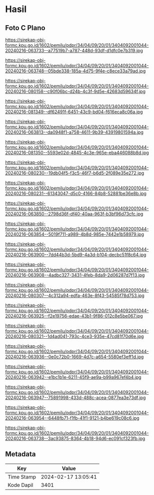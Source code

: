 # Hasil

## Foto C Plano

https://sirekap-obj-formc.kpu.go.id/1602/pemilu/pdpr/34/04/09/20/01/3404092001044-20240216-063733--a77519b7-a787-448d-93df-d1dfc0e7b319.jpg

https://sirekap-obj-formc.kpu.go.id/1602/pemilu/pdpr/34/04/09/20/01/3404092001044-20240216-063748--05bde338-185a-4d75-9f4e-c8ece33a79ad.jpg

https://sirekap-obj-formc.kpu.go.id/1602/pemilu/pdpr/34/04/09/20/01/3404092001044-20240216-080158--c90f06bc-d24b-4c3f-9d5e-42683d59634f.jpg

https://sirekap-obj-formc.kpu.go.id/1602/pemilu/pdpr/34/04/09/20/01/3404092001044-20240216-081349--df62491f-6451-43c9-bd04-f616eca8c06a.jpg

https://sirekap-obj-formc.kpu.go.id/1602/pemilu/pdpr/34/04/09/20/01/3404092001044-20240216-063813--da0948f1-a758-4611-9b39-43919801594a.jpg

https://sirekap-obj-formc.kpu.go.id/1602/pemilu/pdpr/34/04/09/20/01/3404092001044-20240216-081350--5593e02d-4845-4c3e-965e-eba446088b8d.jpg

https://sirekap-obj-formc.kpu.go.id/1602/pemilu/pdpr/34/04/09/20/01/3404092001044-20240216-080230--19db04f5-f3c5-46f7-b6d5-2f089e35e272.jpg

https://sirekap-obj-formc.kpu.go.id/1602/pemilu/pdpr/34/04/09/20/01/3404092001044-20240216-080231--61343047-d5c0-4166-84b8-52881be36e8b.jpg

https://sirekap-obj-formc.kpu.go.id/1602/pemilu/pdpr/34/04/09/20/01/3404092001044-20240216-063850--2798d36f-df40-40aa-963f-b3bf96d73cfc.jpg

https://sirekap-obj-formc.kpu.go.id/1602/pemilu/pdpr/34/04/09/20/01/3404092001044-20240216-063854--5019f711-a989-4b8d-985e-7442e1b58979.jpg

https://sirekap-obj-formc.kpu.go.id/1602/pemilu/pdpr/34/04/09/20/01/3404092001044-20240216-063900--7dd44b3d-5bd9-4a3d-b104-decbc51f8c64.jpg

https://sirekap-obj-formc.kpu.go.id/1602/pemilu/pdpr/34/04/09/20/01/3404092001044-20240216-063908--4adbc327-3431-4feb-8da9-2d06287d7f13.jpg

https://sirekap-obj-formc.kpu.go.id/1602/pemilu/pdpr/34/04/09/20/01/3404092001044-20240216-080307--4c312a94-edfa-463e-8f43-54585f78d753.jpg

https://sirekap-obj-formc.kpu.go.id/1602/pemilu/pdpr/34/04/09/20/01/3404092001044-20240216-063925--f2e19756-edae-43b1-9f86-012c8e5be067.jpg

https://sirekap-obj-formc.kpu.go.id/1602/pemilu/pdpr/34/04/09/20/01/3404092001044-20240216-080321--1d4ad041-793c-4ce3-935e-47cd81f70d6e.jpg

https://sirekap-obj-formc.kpu.go.id/1602/pemilu/pdpr/34/04/09/20/01/3404092001044-20240216-063936--0e0c72b0-1669-4d7c-a654-5580ef3eff1d.jpg

https://sirekap-obj-formc.kpu.go.id/1602/pemilu/pdpr/34/04/09/20/01/3404092001044-20240216-063942--e1bc1b1e-6211-45f9-ae9a-b99a967ef4b4.jpg

https://sirekap-obj-formc.kpu.go.id/1602/pemilu/pdpr/34/04/09/20/01/3404092001044-20240216-063947--75891998-433d-488c-acea-0877ea3e73df.jpg

https://sirekap-obj-formc.kpu.go.id/1602/pemilu/pdpr/34/04/09/20/01/3404092001044-20240216-063954--6448fb71-f1fb-41f1-9121-b4be619c08c6.jpg

https://sirekap-obj-formc.kpu.go.id/1602/pemilu/pdpr/34/04/09/20/01/3404092001044-20240216-063738--3ac93875-8364-4b18-94d6-ec091cf323fb.jpg


## Metadata

| Key        | Value               |
| ---------- | ------------------- |
| Time Stamp | 2024-02-17 13:05:41 |
| Kode Dapil | 3401                |



